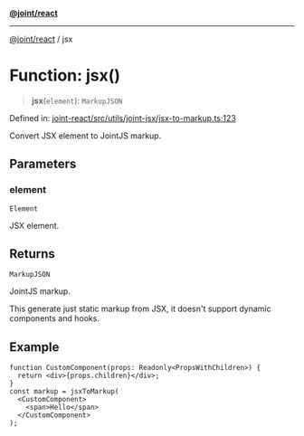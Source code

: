 [**@joint/react**](../README.md)

***

[@joint/react](../README.md) / jsx

# Function: jsx()

> **jsx**(`element`): `MarkupJSON`

Defined in: [joint-react/src/utils/joint-jsx/jsx-to-markup.ts:123](https://github.com/samuelgja/joint/blob/main/packages/joint-react/src/utils/joint-jsx/jsx-to-markup.ts#L123)

Convert JSX element to JointJS markup.

## Parameters

### element

`Element`

JSX element.

## Returns

`MarkupJSON`

JointJS markup.

This generate just static markup from JSX, it doesn't support dynamic components and hooks.

## Example

```tsx
function CustomComponent(props: Readonly<PropsWithChildren>) {
  return <div>{props.children}</div>;
}
const markup = jsxToMarkup(
  <CustomComponent>
    <span>Hello</span>
  </CustomComponent>
);
```
